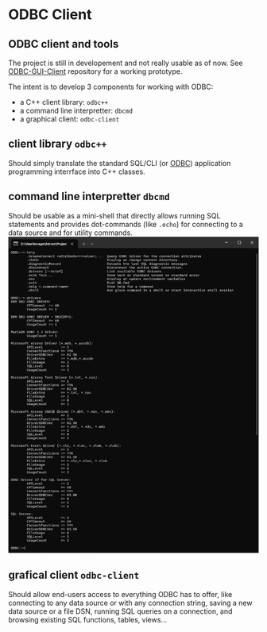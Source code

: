 # ODBC Client
## ODBC client and tools

The project is still in developement and not really usable as of now. See [ODBC-GUI-Client](https://github.com/adrian-vasile-constantin/ODBC-GUI-Client)  repository for a working prototype.

The intent is to develop 3 components for working with ODBC:
  - a C++ client library: `odbc++`
  - a command line interpretter: `dbcmd`
  - a graphical client: `odbc-client`

## client library `odbc++`
Should simply translate the standard SQL/CLI (or [ODBC](https://learn.microsoft.com/en-us/sql/odbc/reference/syntax/odbc-api-reference?view=sql-server-ver16)) application programming interrface into C++ classes.

## command line interpretter `dbcmd`
Should be usable as a mini-shell that directly allows running SQL statements and provides dot-commands (like `.echo`) for connecting to a data source and for utility commands.
!["dbcmd"](screenshots/dbcmd.png "Current commands in dbcmd interpretter")

## grafical client `odbc-client`
Should allow end-users access to everything ODBC has to offer, like connecting to any data source or with any connection string, saving a new data source or a file DSN, running SQL queries on a connection, and browsing existing SQL functions, tables, views...
